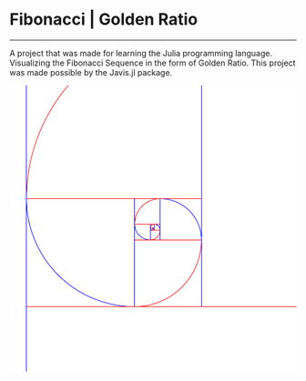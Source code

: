 # Fibonacci | Golden Ratio
---

A project that was made for learning the Julia programming language. Visualizing the Fibonacci Sequence in the form of Golden Ratio. This project was made possible by the Javis.jl package.

![Preview](./fibonacci.gif)